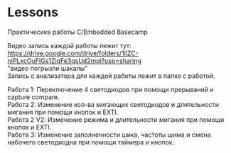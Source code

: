 # Lessons
Практичесике работы C/Embedded Basecamp

Видео запись каждой работы лежит тут: https://drive.google.com/drive/folders/1llZC-niPLxcOuFIGs1ZiqFe3qsUd2mqi?usp=sharing <br />
"видео погрызли шакалы" <br />
Запись с анализатора для каждой работы лежит в папке с работой.

Работа 1: Переключение 4 светодиодов при помощи прерываний и capture compare. <br />
Работа 2: Изменение кол-ва мигающих светодиодов и длительности мигания при помощи кнопок и EXTI. <br />
Работа 2 V2: Изменение режима и длительности мигания при помощи кнопок и EXTI. <br />
Работа 3: Изменение заполненности шика, частоты шима и смена набочего светодиодна при помощи таймера и кнопок. <br />
